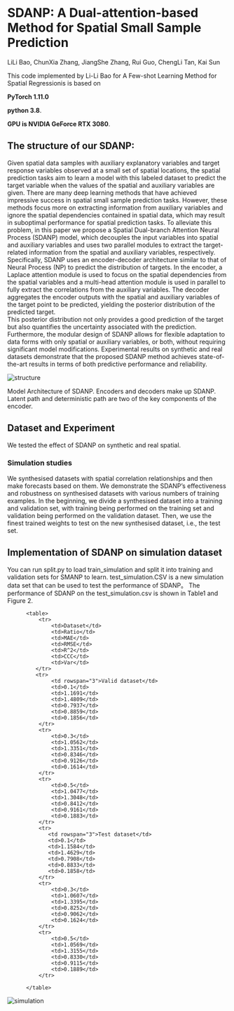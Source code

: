 
# SDANP: A Dual-attention-based Method for Spatial Small Sample Prediction
LiLi Bao,  ChunXia Zhang, JiangShe Zhang, Rui Guo, ChengLi Tan, Kai Sun

 This code implemented by Li-Li Bao for  A Few-shot Learning Method for Spatial Regressionis is based on 
 
  **PyTorch 1.11.0**
  
  **python 3.8**. 
  
  **GPU is NVIDIA GeForce RTX 3080**.
## The structure of our SDANP:
  Given spatial data samples with auxiliary explanatory variables and target response variables observed at a small set of spatial locations, the spatial prediction tasks aim to learn a model with this labeled dataset to predict the target variable when the values of the spatial and auxiliary variables are given.
There are many deep learning methods that have achieved impressive success in spatial small sample prediction tasks. 
However, these methods focus more on extracting information from auxiliary variables and ignore the spatial dependencies contained in spatial data, which may result in suboptimal performance for spatial prediction tasks. 
To alleviate this problem, in this paper we propose a Spatial Dual-branch Attention Neural Process (SDANP) model, which decouples the input variables into spatial and auxiliary variables and uses two parallel modules to extract the target-related information from the spatial and auxiliary variables, respectively.
Specifically, SDANP uses an encoder-decoder architecture similar to that of Neural Process (NP) to predict the distribution of targets. 
In the encoder, a Laplace attention module is used to focus on the spatial dependencies from the spatial variables and a multi-head attention module is used in parallel to fully extract the correlations from the auxiliary variables. 
The decoder aggregates the encoder outputs with the spatial and auxiliary variables of the target point to be predicted, yielding the posterior distribution of the predicted target.  
This posterior distribution not only provides a good prediction of the target but also quantifies the uncertainty associated with the prediction.
Furthermore, the modular design of SDANP allows for flexible adaptation to data forms with only spatial or auxiliary variables, or both, without requiring significant model modifications. 
Experimental results on synthetic and real datasets demonstrate that the proposed SDANP method achieves state-of-the-art results in terms of both predictive performance and reliability.

![structure](https://github.com/bll744958765/SMANP/assets/92556725/f441bb58-1e46-4b11-b3a7-39e8e5938440)

Model Architecture of SDANP. Encoders and decoders make up SDANP. Latent path and deterministic path are two of the key components of the encoder.
## Dataset and Experiment
We tested the effect of SDANP on synthetic and real spatial. 

### Simulation studies
We synthesised datasets with spatial correlation relationships and then make forecasts based on them. 
We demonstrate the SDANP’s effectiveness and robustness on synthesised datasets with various numbers of training examples. In the beginning, we divide a synthesised dataset into a training and validation set, with training being performed on the training set and validation being performed on the validation dataset. Then, we use the finest trained weights to test on the new synthesised dataset, i.e., the test set.


## Implementation of SDANP on simulation dataset
You can run split.py to load train_simulation and split it into training and validation sets for SMANP to learn. test_simulation.CSV is a new simulation data set that can be used to test the performance of SDANP。 The performance of SDANP on the test_simulation.csv is shown in Table1 and Figure 2.

          <table>
              <tr>
                  <td>Dataset</td> 
                  <td>Ratio</td> 
                  <td>MAE</td> 
                  <td>RMSE</td> 
                  <td>R^2</td> 
                  <td>CCC</td> 
                  <td>Var</td> 
             </tr>
             <tr>
                  <td rowspan="3">Valid dataset</td>    
                  <td>0.1</td> 
                  <td>1.1691</td> 
                  <td>1.4809</td> 
                  <td>0.7937</td> 
                  <td>0.8859</td> 
                  <td>0.1856</td> 
              </tr>
              <tr>
                  <td>0.3</td> 
                  <td>1.0562</td>  
                  <td>1.3351</td> 
                  <td>0.8346</td>
                  <td>0.9126</td> 
                  <td>0.1614</td> 
              </tr>
              <tr>
                  <td>0.5</td> 
                  <td>1.0477</td>  
                  <td>1.3048</td> 
                  <td>0.8412</td> 
                  <td>0.9161</td> 
                  <td>0.1883</td>
              </tr>
              <tr>
                 <td rowspan="3">Test dataset</td>    
                 <td>0.1</td> 
                 <td>1.1584</td> 
                 <td>1.4629</td> 
                 <td>0.7908</td> 
                 <td>0.8833</td> 
                 <td>0.1858</td> 
              </tr>
              <tr>
                  <td>0.3</td> 
                  <td>1.0607</td>  
                  <td>1.3395</td> 
                  <td>0.8252</td> 
                  <td>0.9062</td> 
                  <td>0.1624</td>
              </tr>
              <tr>
                  <td>0.5</td> 
                  <td>1.0569</td>  
                  <td>1.3155</td> 
                  <td>0.8330</td> 
                  <td>0.9115</td> 
                  <td>0.1889</td>
              </tr>
           
          </table>

![simulation](https://user-images.githubusercontent.com/92556725/226334344-f9df5dcc-d096-47e3-893b-49fe7342553f.png)

